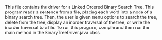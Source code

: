 This file contains the driver for a Linked Ordered  Binary Search Tree.  This program reads a sentence from a file, placing each word into a node of a
binary search tree.  Then, the user is given menu options to search the tree, delete from the tree, display an inorder traversal of the tree, or write
the inorder traversal to a file. To run this program,
compile and then run the main method in the BinaryTreeDriver.java class
